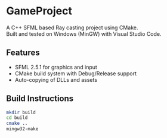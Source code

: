 # GameProject

A C++ SFML based Ray casting project using CMake.  
Built and tested on Windows (MinGW) with Visual Studio Code.

## Features

- SFML 2.5.1 for graphics and input
- CMake build system with Debug/Release support
- Auto-copying of DLLs and assets

## Build Instructions

```bash
mkdir build
cd build
cmake ..
mingw32-make
```
